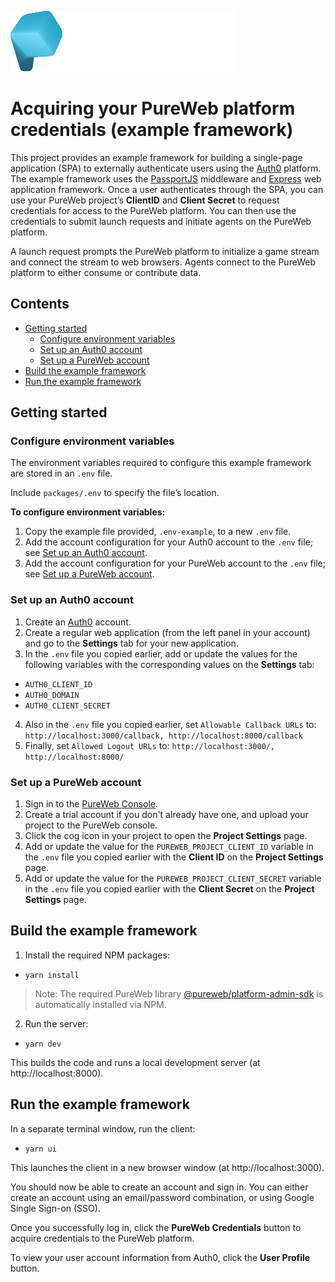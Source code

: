 ![image info](./images/pureweb.png)

# Acquiring your PureWeb platform credentials (example framework)

This project provides an example framework for building a single-page application (SPA) to externally authenticate users using the [Auth0](https://auth0.com/) platform. The example framework uses the [PassportJS](http://www.passportjs.org/) middleware and [Express](https://expressjs.com/) web application framework. Once a user authenticates through the SPA, you can use your PureWeb project’s **ClientID** and **Client Secret** to request credentials for access to the PureWeb platform. You can then use the credentials to submit launch requests and initiate agents on the PureWeb platform.

A launch request prompts the PureWeb platform to initialize a game stream and connect the stream to web browsers. Agents connect to the PureWeb platform to either consume or contribute data.

## Contents

  * [Getting started](#getting-started)
    + [Configure environment variables](#configure-environment-variables)
    + [Set up an Auth0 account](#set-up-an-auth0-account)
    + [Set up a PureWeb account](#set-up-a-pureweb-account)
  * [Build the example framework](#build-the-example-framework)
  * [Run the example framework](#run-the-example-framework)

## Getting started

### Configure environment variables

The environment variables required to configure this example framework are stored in an `.env` file. 

Include `packages/.env` to specify the file’s location. 

**To configure environment variables:**
1) Copy the example file provided, `.env-example`, to a new `.env` file. 
2) Add the account configuration for your Auth0 account to the `.env` file; see [Set up an Auth0 account](#set-up-an-auth0-account).
3) Add the account configuration for your PureWeb account to the `.env` file; see [Set up a PureWeb account](#set-up-a-pureweb-account). 

### Set up an Auth0 account

1) Create an [Auth0](https://auth0.com/) account.
2) Create a regular web application (from the left panel in your account) and go to the **Settings** tab for your new application.
3) In the `.env` file you copied earlier, add or update the values for the following variables with the corresponding values on the **Settings** tab:
* `AUTH0_CLIENT_ID`
* `AUTH0_DOMAIN`
* `AUTH0_CLIENT_SECRET`
4) Also in the `.env` file you copied earlier, set `Allowable Callback URLs` to:
`http://localhost:3000/callback, http://localhost:8000/callback`
5) Finally, set `Allowed Logout URLs` to:
`http://localhost:3000/, http://localhost:8000/`

### Set up a PureWeb account

1) Sign in to the [PureWeb Console](https://console.pureweb.io/).
2) Create a trial account if you don't already have one, and upload your project to the PureWeb console.
3) Click the cog icon in your project to open the **Project Settings** page.
4) Add or update the value for the `PUREWEB_PROJECT_CLIENT_ID` variable in the `.env` file you copied earlier with the **Client ID** on the **Project Settings** page.
5) Add or update the value for the `PUREWEB_PROJECT_CLIENT_SECRET` variable in the `.env` file you copied earlier with the **Client Secret** on the **Project Settings** page.

## Build the example framework

1) Install the required NPM packages:
* `yarn install`

>Note:
>The required PureWeb library [@pureweb/platform-admin-sdk](https://www.npmjs.com/package/@pureweb/platform-admin-sdk) is automatically installed via NPM.

2) Run the server:
* `yarn dev`

This builds the code and runs a local development server (at http://localhost:8000).

## Run the example framework

In a separate terminal window, run the client:
* `yarn ui`

This launches the client in a new browser window (at http://localhost:3000).

You should now be able to create an account and sign in. You can either create an account using an email/password combination, or using Google Single Sign-on (SSO).

Once you successfully log in, click the **PureWeb Credentials** button to acquire credentials to the PureWeb platform. 

To view your user account information from Auth0, click the **User Profile** button.
